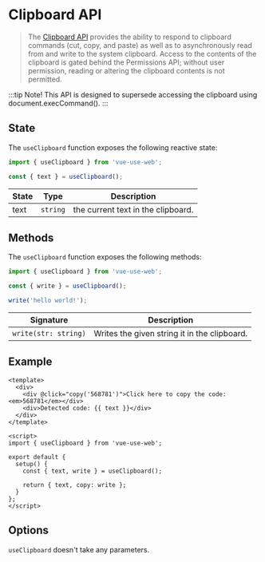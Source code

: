 # Clipboard API

> The [Clipboard API](https://developer.mozilla.org/en-US/docs/Web/API/Clipboard_API) provides the ability to respond to clipboard commands (cut, copy, and paste) as well as to asynchronously read from and write to the system clipboard. Access to the contents of the clipboard is gated behind the Permissions API; without user permission, reading or altering the clipboard contents is not permitted.

:::tip Note!
This API is designed to supersede accessing the clipboard using document.execCommand().
:::

## State

The `useClipboard` function exposes the following reactive state:

```js
import { useClipboard } from 'vue-use-web';

const { text } = useClipboard();
```

| State | Type     | Description                        |
| ----- | -------- | ---------------------------------- |
| text  | `string` | the current text in the clipboard. |

## Methods

The `useClipboard` function exposes the following methods:

```js
import { useClipboard } from 'vue-use-web';

const { write } = useClipboard();

write('hello world!');
```

| Signature            | Description                                  |
| -------------------- | -------------------------------------------- |
| `write(str: string)` | Writes the given string it in the clipboard. |

## Example

```vue
<template>
  <div>
    <div @click="copy('568781')">Click here to copy the code: <em>568781</em></div>
    <div>Detected code: {{ text }}</div>
  </div>
</template>

<script>
import { useClipboard } from 'vue-use-web';

export default {
  setup() {
    const { text, write } = useClipboard();

    return { text, copy: write };
  }
};
</script>
```

## Options

`useClipboard` doesn't take any parameters.
